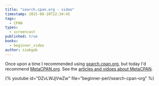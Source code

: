 ```yaml
---
title: "search.cpan.org - video"
timestamp: 2015-08-10T22:34:45
tags:
  - CPAN
types:
  - screencast
published: true
books:
  - beginner_video
author: szabgab
---
```



Once upon a time I recommended using [search.cpan.org](http://search.cpan.org/),
but today I'd recommend [MetaCPAN.org](http://metacpan.org/).
See the [articles and vidoes about MetaCPAN](/metacpan).


{% youtube id="DZvLWJjVwZw" file="beginner-perl/search-cpan-org" %}
